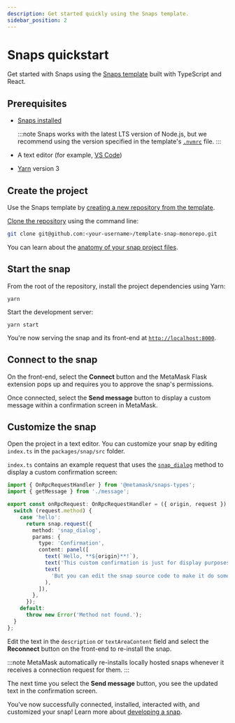 ```yaml
---
description: Get started quickly using the Snaps template.
sidebar_position: 2
---
```


# Snaps quickstart

Get started with Snaps using the
[Snaps template](https://github.com/MetaMask/template-snap-monorepo) built with TypeScript and React.

## Prerequisites

- [Snaps installed](install-snaps.md)

  :::note
  Snaps works with the latest LTS version of Node.js, but we recommend using the version specified in
  the template's [`.nvmrc`](https://github.com/MetaMask/template-snap-monorepo/blob/main/.nvmrc) file.
  :::

- A text editor (for example, [VS Code](https://code.visualstudio.com/))

- [Yarn](https://yarnpkg.com/) version 3

## Create the project

Use the Snaps template by
[creating a new repository from the template](https://github.com/MetaMask/template-snap-monorepo/generate).

[Clone the repository](https://docs.github.com/en/repositories/creating-and-managing-repositories/cloning-a-repository)
using the command line:

```bash
git clone git@github.com:<your-username>/template-snap-monorepo.git
```

You can learn about the [anatomy of your snap project files](../concepts/anatomy.md).

## Start the snap

From the root of the repository, install the project dependencies using Yarn:

```shell
yarn
```

Start the development server:

```shell
yarn start
```

You're now serving the snap and its front-end at [`http://localhost:8000`](http://localhost:8000/).

## Connect to the snap

On the front-end, select the **Connect** button and the MetaMask Flask extension pops up and
requires you to approve the snap's permissions.

Once connected, select the **Send message** button to display a custom message within a confirmation
screen in MetaMask.

## Customize the snap

Open the project in a text editor.
You can customize your snap by editing `index.ts` in the `packages/snap/src` folder.

`index.ts` contains an example request that uses the
[`snap_dialog`](../reference/rpc-api.md#snapdialog) method to display a custom confirmation screen:

```ts
import { OnRpcRequestHandler } from '@metamask/snaps-types';
import { getMessage } from './message';

export const onRpcRequest: OnRpcRequestHandler = ({ origin, request }) => {
  switch (request.method) {
    case 'hello':
      return snap.request({
        method: 'snap_dialog',
        params: {
          type: 'Confirmation',
          content: panel([
            text(`Hello, **${origin}**!`),
            text('This custom confirmation is just for display purposes.'),
            text(
              'But you can edit the snap source code to make it do something, if you want to!',
            ),
          ]),
        },
      });
    default:
      throw new Error('Method not found.');
  }
};
```

Edit the text in the `description` or `textAreaContent` field and select the **Reconnect** button
on the front-end to re-install the snap.

:::note
MetaMask automatically re-installs locally hosted snaps whenever it receives a connection request
for them.
:::

The next time you select the **Send message** button, you see the updated text in the confirmation screen.

You've now successfully connected, installed, interacted with, and customized your snap!
Learn more about [developing a snap](../how-to/develop-a-snap.md).
